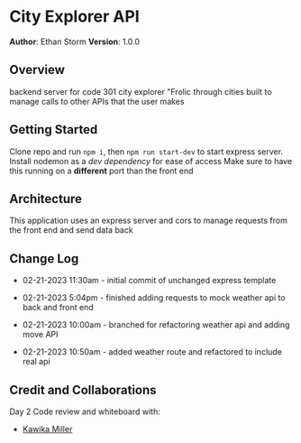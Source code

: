 # City Explorer API

**Author**: Ethan Storm
**Version**: 1.0.0

## Overview

backend server for code 301 city explorer "Frolic through cities built to manage calls to other APIs that the user makes

## Getting Started

Clone repo and run `npm i`, then `npm run start-dev` to start express server. Install nodemon as a _dev dependency_ for ease of access Make sure to have this running on a **different** port than the front end

## Architecture

This application uses an express server and cors to manage requests from the front end and send data back

## Change Log

- 02-21-2023 11:30am - initial commit of unchanged express template

- 02-21-2023 5:04pm - finished adding requests to mock weather api to back and front end

- 02-21-2023 10:00am - branched for refactoring weather api and adding move API
- 02-21-2023 10:50am - added weather route and refactored to include real api

## Credit and Collaborations

Day 2 Code review and whiteboard with:

- [Kawika Miller](https://github.com/KMArtwork)
